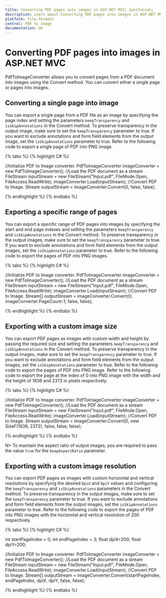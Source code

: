 ```yaml
---
title: Converting PDF pages into images in ASP.NET MVC| Syncfusion;
description: Learn about Converting PDF pages into images in ASP.NET MVC with easy steps using Syncfusion<sup>&reg;</sup>; PdfToImageConverter library.
platform: file-formats
control: PDF to image
documentation: UG
---
```


# Converting PDF pages into images in ASP.NET MVC

PdfToImageConverter allows you to convert pages from a PDF document into images using the Convert method. You can convert either a single page or pages into images.

## Converting a single page into image

You can export a single page from a PDF file as an image by specifying the page index and setting the parameters `keepTransparency` and `isSkipAnnotations` in the Convert method. To preserve transparency in the output image, make sure to set the `keepTransparency` parameter to true. If you want to exclude annotations and form field elements from the output image, set the `isSkipAnnotations` parameter to true. Refer to the following code to export a single page of PDF into PNG image.

{% tabs %}
{% highlight C# %}

//Initialize PDF to Image converter.
PdfToImageConverter imageConverter = new PdfToImageConverter();
//Load the PDF document as a stream
FileStream inputStream = new FileStream("Input.pdf", FileMode.Open, FileAccess.ReadWrite);
imageConverter.Load(inputStream);
//Convert PDF to Image.
Stream outputStream = imageConverter.Convert(0, false, false);

{% endhighlight %}
{% endtabs %} 

## Exporting a specific range of pages

You can export a specific range of PDF pages into images by specifying the start and end page indexes and setting the parameters `keepTransparency` and `isSkipAnnotations` in the Convert method. To preserve transparency in the output images, make sure to set the `keepTransparency` parameter to true. If you want to exclude annotations and form field elements from the output images, set the `isSkipAnnotations` parameter to true. Refer to the following code to export the pages of PDF into PNG images.

{% tabs %}
{% highlight C# %}

//Initialize PDF to Image converter.
PdfToImageConverter imageConverter = new PdfToImageConverter();
//Load the PDF document as a stream
FileStream inputStream = new FileStream("Input.pdf", FileMode.Open, FileAccess.ReadWrite);
imageConverter.Load(inputStream);
//Convert PDF to Image.
Stream[] outputStream = imageConverter.Convert(0, imageConverter.PageCount-1, false, false);

{% endhighlight %}
{% endtabs %}

## Exporting with a custom image size

You can export PDF pages as images with custom width and height by passing the required size and setting the parameters `keepTransparency` and `isSkipAnnotations` in the Convert method. To preserve transparency in the output images, make sure to set the `keepTransparency` parameter to true. If you want to exclude annotations and form field elements from the output images, set the `isSkipAnnotations` parameter to true. Refer to the following code to export the pages of PDF into PNG image. Refer to the following code to export the page at the index of 0 into PNG image with the width and the height of 1836 and 2372 in pixels respectively.

{% tabs %}
{% highlight C# %}

//Initialize PDF to Image converter.
PdfToImageConverter imageConverter = new PdfToImageConverter();
//Load the PDF document as a stream
FileStream inputStream = new FileStream("Input.pdf", FileMode.Open, FileAccess.ReadWrite);
imageConverter.Load(inputStream);
//Convert PDF to Image.
Stream outputStream = imageConverter.Convert(0, new SizeF(1836, 2372), false, false, false);

{% endhighlight %}
{% endtabs %}

N> To maintain the aspect ratio of output images, you are required to pass the value `true` for the `keepAspectRatio` parameter.

## Exporting with a custom image resolution

You can export PDF pages as images with custom horizontal and vertical resolutions by specifying the desired `DpiX` and `DpiY` values and configuring the `keepTransparency` and `isSkipAnnotations` parameters in the Convert method. To preserve transparency in the output images, make sure to set the `keepTransparency` parameter to true. If you want to exclude annotations and form field elements from the output images, set the `isSkipAnnotations` parameter to true. Refer to the following code to export the pages of PDF into PNG images with the horizontal and vertical resolution of 200 respectively.

{% tabs %}
{% highlight C# %}

int startPageIndex = 0;
int endPageIndex = 3;
float dpiX=200;
float dpiY=200;

//Initialize PDF to Image converter.
PdfToImageConverter imageConverter = new PdfToImageConverter();
//Load the PDF document as a stream
FileStream inputStream = new FileStream("Input.pdf", FileMode.Open, FileAccess.ReadWrite);
imageConverter.Load(inputStream);
//Convert PDF to Image.
Stream[] outputStream = imageConverter.Convert(startPageIndex, endPageIndex, dpiX, dpiY, false, false);

{% endhighlight %}
{% endtabs %}
